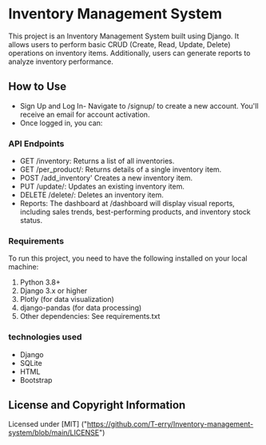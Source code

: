 # Inventory Management System
This project is an Inventory Management System built using Django. It allows users to perform basic CRUD (Create, Read, Update, Delete) operations on inventory items. Additionally, users can generate reports to analyze inventory performance.

## How to Use
- Sign Up and Log In- Navigate to /signup/ to create a new account. You'll receive an email for account activation.
- Once logged in, you can:

### API Endpoints
- GET /inventory: Returns a list of all inventories.
- GET /per_product/<id>: Returns details of a single inventory item.
- POST /add_inventory' Creates a new inventory item.
- PUT /update/<id>: Updates an existing inventory item.
- DELETE /delete/<id>: Deletes an inventory item.
- Reports:
  The dashboard at /dashboard will display visual reports, including sales trends, best-performing products, and inventory stock status.

### Requirements
To run this project, you need to have the following installed on your local machine:

1. Python 3.8+
2. Django 3.x or higher
3. Plotly (for data visualization)
4. django-pandas (for data processing)
5. Other dependencies: See requirements.txt


### technologies used
- Django
- SQLite
- HTML
- Bootstrap

## License and Copyright Information
Licensed under [MIT] ("https://github.com/T-erry/Inventory-management-system/blob/main/LICENSE")





